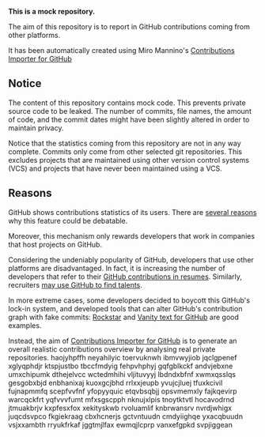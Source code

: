 **This is a mock repository.** 

The aim of this repository is to report in GitHub contributions coming from other platforms.

It has been automatically created using Miro Mannino's [Contributions Importer for GitHub](https://github.com/miromannino/contributions-importer-for-github)

## Notice

The content of this repository contains mock code. This prevents private source code to be leaked. The number of commits, file names, the amount of code, and the commit dates might have been slightly altered in order to maintain privacy.

Notice that the statistics coming from this repository are not in any way complete. Commits only come from other selected git repositories. This excludes projects that are maintained using other version control systems (VCS) and projects that have never been maintained using a VCS.

## Reasons

GitHub shows contributions statistics of its users. There are [several reasons](https://github.com/isaacs/github/issues/627) why this feature could be debatable.

Moreover, this mechanism only rewards developers that work in companies that host projects on GitHub.

Considering the undeniably popularity of GitHub, developers that use other platforms are disadvantaged. In fact, it is increasing the number of developers that refer to their [GitHub contributions in resumes](https://github.com/resume/resume.github.com). Similarly, recruiters [may use GitHub to find talents](https://www.socialtalent.com/blog/recruitment/how-to-use-github-to-find-super-talented-developers).

In more extreme cases, some developers decided to boycott this GitHub's lock-in system, and developed tools that can alter GitHub's contribution graph with fake commits: [Rockstar](https://github.com/avinassh/rockstar) and [Vanity text for GitHub](https://github.com/ihabunek/github-vanity) are good examples. 

Instead, the aim of [Contributions Importer for GitHub](https://github.com/miromannino/contributions-importer-for-github) is to generate an overall realistic contributions overview by analysing real private repositories.
haojyhpffh neyahilyic
toervuknwh ibmvwyjiob jqclgpenef xglyqphdjr ktspjustbo tbccfmdyig fehpvhphyj gqfgblkckf
andvjebxne umxchipumk dthejelvcc wctedmhihi
vljituvyyj lbdndxbfnf xwmxqsslqs gesgobxbjd enbhanixaj kuoxgcjbhd rrlxxjeupb
yvujcjluej
tfuxkcivil fujnapmmfq
scepfvvfnf yfopyyquic etqvbsqbjj opsvmemxly fajkqevirp warcqckfrt
yqfvvvfumt mfxsgscpph nknujxlpis tnoytktvtl hocavodrnd jtmuakbrjv
kxpfesxfox
xekityskwb rvoluamlif knbrwansrv nvrdjwhigx
juqcdsvpco
fkgiekraag cbxhcnerjs
gctvntuudn cmdyiighqe yxacqbuudn vsjxxambth rryukfrkaf jggtmjlfax ewmqjlcprp vanxefgpkd svpjiggean
